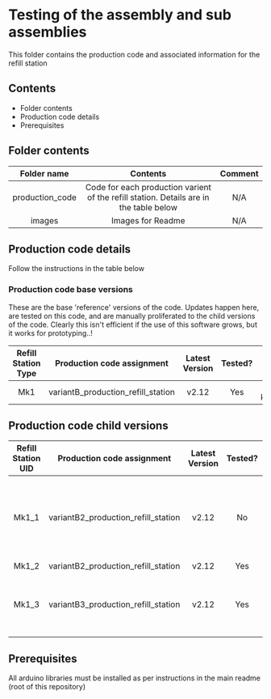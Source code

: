 # Testing of the assembly and sub assemblies

This folder contains the production code and associated information for the refill station

## Contents

* Folder contents
* Production code details
* Prerequisites

## Folder contents

|   Folder name   |                                        Contents                                        | Comment |
| :-------------: | :------------------------------------------------------------------------------------: | :-----: |
| production_code | Code for each production varient of the refill station. Details are in the table below |   N/A   |
|     images      |                                   Images for Readme                                    |   N/A   |


## Production code details
Follow the instructions in the table below

### Production code base versions
These are the base 'reference' versions of the code. Updates happen here, are tested on this code, and are manually proliferated to the child versions of the code. Clearly this isn't efficient if the use of this software grows, but it works for prototyping..!

| Refill Station Type | Production code assignment         | Latest Version | Tested? |  Bug list  |
| :-----------------: | ---------------------------------- | :------------: | :-----: | :--------: |
|         Mk1         | variantB_production_refill_station |     v2.12      |   Yes   | None known |

## Production code child versions

| Refill Station UID | Production code assignment          | Latest Version | Tested? | Scale factor used |                                                                  Differences from base version                                                                  |
| :----------------: | ----------------------------------- | :------------: | :-----: | :---------------: | :-------------------------------------------------------------------------------------------------------------------------------------------------------------: |
|       Mk1_1        | variantB2_production_refill_station |     v2.12      |   No    |      112.157      | [A] Scale factor (for hx711 and strain gauge) [B] "int expectedContainerMass = 50;" (solves creep/drift of scale)  [C] alternate button resitance ladder values |
|       Mk1_2        | variantB2_production_refill_station |     v2.12      |   Yes   |      223.61       |                                                                          No difference                                                                          |
|       Mk1_3        | variantB3_production_refill_station |     v2.12      |   Yes   |        214        |                        [A] Scale factor (for hx711 and strain gauge) [B] "int expectedContainerMass = 50;" (solves creep/drift of scale)                        |


## Prerequisites
All arduino libraries must be installed as per instructions in the main readme (root of this repository)